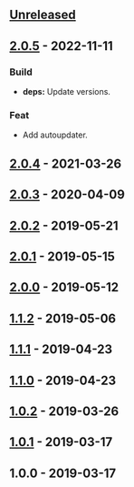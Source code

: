 <a name="unreleased"></a>
## [Unreleased]


<a name="2.0.5"></a>
## [2.0.5] - 2022-11-11
### Build
- **deps:** Update versions.

### Feat
- Add autoupdater.


<a name="2.0.4"></a>
## [2.0.4] - 2021-03-26

<a name="2.0.3"></a>
## [2.0.3] - 2020-04-09

<a name="2.0.2"></a>
## [2.0.2] - 2019-05-21

<a name="2.0.1"></a>
## [2.0.1] - 2019-05-15

<a name="2.0.0"></a>
## [2.0.0] - 2019-05-12

<a name="1.1.2"></a>
## [1.1.2] - 2019-05-06

<a name="1.1.1"></a>
## [1.1.1] - 2019-04-23

<a name="1.1.0"></a>
## [1.1.0] - 2019-04-23

<a name="1.0.2"></a>
## [1.0.2] - 2019-03-26

<a name="1.0.1"></a>
## [1.0.1] - 2019-03-17

<a name="1.0.0"></a>
## 1.0.0 - 2019-03-17

[Unreleased]: https://github.com/030/bcbsn/compare/2.0.5...HEAD
[2.0.5]: https://github.com/030/bcbsn/compare/2.0.4...2.0.5
[2.0.4]: https://github.com/030/bcbsn/compare/2.0.3...2.0.4
[2.0.3]: https://github.com/030/bcbsn/compare/2.0.2...2.0.3
[2.0.2]: https://github.com/030/bcbsn/compare/2.0.1...2.0.2
[2.0.1]: https://github.com/030/bcbsn/compare/2.0.0...2.0.1
[2.0.0]: https://github.com/030/bcbsn/compare/1.1.2...2.0.0
[1.1.2]: https://github.com/030/bcbsn/compare/1.1.1...1.1.2
[1.1.1]: https://github.com/030/bcbsn/compare/1.1.0...1.1.1
[1.1.0]: https://github.com/030/bcbsn/compare/1.0.2...1.1.0
[1.0.2]: https://github.com/030/bcbsn/compare/1.0.1...1.0.2
[1.0.1]: https://github.com/030/bcbsn/compare/1.0.0...1.0.1
